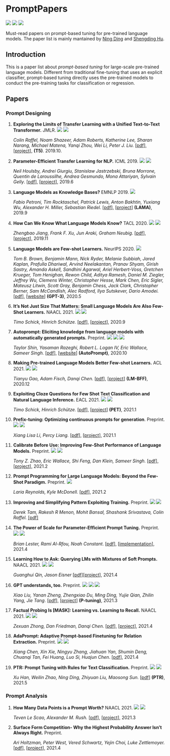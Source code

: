 # PromptPapers


![](https://img.shields.io/github/last-commit/thunlp/PromptPapers?color=green) ![](https://img.shields.io/badge/PaperNumber-21-brightgreen) ![](https://img.shields.io/badge/PRs-Welcome-red) 

Must-read papers on prompt-based tuning for pre-trained language models. The paper list is mainly mantained by [Ning Ding](https://github.com/ningding97) and [Shengding Hu](https://github.com/shengdinghu).

## Introduction

This is a paper list about *prompt-based tuning* for large-scale pre-trained language models. Different from traditional fine-tuning that uses an explicit classifier, prompt-based tuning directly uses the pre-trained models to conduct the pre-training tasks for classification or regression. 



## Papers

### Prompt Designing

1. **Exploring the Limits of Transfer Learning with a Unified Text-to-Text Transformer.**  JMLR.  ![](https://img.shields.io/badge/Discrete-red) ![](https://img.shields.io/badge/Seq2seq-blue)

   *Colin Raffel, Noam Shazeer, Adam Roberts, Katherine Lee, Sharan Narang, Michael Matena, Yanqi Zhou, Wei Li, Peter J. Liu.* [[pdf](https://arxiv.org/pdf/1910.10683.pdf)], [[project](https://github.com/google-research/text-to-text-transfer-transformer)], **(T5)**.  2019.10. 

2. **Parameter-Efficient Transfer Learning for NLP.** ICML 2019. ![](https://img.shields.io/badge/Discrete-red) ![](https://img.shields.io/badge/Classification-blue)

   *Neil Houlsby, Andrei Giurgiu, Stanislaw Jastrzebski, Bruna Morrone, Quentin de Laroussilhe, Andrea Gesmundo, Mona Attariyan, Sylvain Gelly*.  [[pdf](http://proceedings.mlr.press/v97/houlsby19a/houlsby19a.pdf)], [[project](https://github.com/google-research/adapter-bert)],  2019.6

3. **Language Models as Knowledge Bases?** EMNLP 2019.  ![](https://img.shields.io/badge/Resource-green)

   *Fabio Petroni, Tim Rocktaschel, Patrick Lewis, Anton Bakhtin, Yuxiang Wu, Alexander H. Miller, Sebastian Riedel.*  [[pdf](https://arxiv.org/pdf/1909.01066.pdf)], [[project](https://github.com/facebookresearch/LAMA)] **(LAMA)**, 2019.9 

4. **How Can We Know What Language Models Know?** TACL 2020. ![](https://img.shields.io/badge/Discrete-red) ![](https://img.shields.io/badge/Probing-blue)

   *Zhengbao Jiang, Frank F. Xu, Jun Araki, Graham Neubig*.  [[pdf](https://arxiv.org/pdf/1911.12543.pdf)], [[project](https://github.com/jzbjyb/LPAQA)], 2019.11

5. **Language Models are Few-shot Learners.** NeurIPS 2020. ![](https://img.shields.io/badge/Discrete-red)

   *Tom B. Brown, Benjamin Mann, Nick Ryder, Melanie Subbiah, Jared Kaplan, Prafulla Dhariwal, Arvind Neelakantan, Pranav Shyam, Girish Sastry, Amanda Askell, Sandhini Agarwal, Ariel Herbert-Voss, Gretchen Krueger, Tom Henighan, Rewon Child, Aditya Ramesh, Daniel M. Ziegler, Jeffrey Wu, Clemens Winter, Christopher Hesse, Mark Chen, Eric Sigler, Mateusz Litwin, Scott Gray, Benjamin Chess, Jack Clark, Christopher Berner, Sam McCandlish, Alec Radford, Ilya Sutskever, Dario Amodei.*   [[pdf](https://arxiv.org/abs/2005.14165)], [[website](https://openai.com/blog/gpt-3-apps/)]  **(GPT-3)**, 2020.5

6. **It’s Not Just Size That Matters: Small Language Models Are Also Few-Shot Learners.** NAACL 2021. ![](https://img.shields.io/badge/Discrete-red) ![](https://img.shields.io/badge/Classification-blue)

   *Timo Schick, Hinrich Schütze.* [[pdf](https://arxiv.org/pdf/2009.07118.pdf)], [[project](https://github.com/timoschick/pet)], 2020.9

7. **Autoprompt: Eliciting knowledge from language models with automatically generated prompts.** Preprint. ![](https://img.shields.io/badge/Discrete-red) ![](https://img.shields.io/badge/Classification-blue) ![](https://img.shields.io/badge/Probing-blue)

   *Taylor Shin, Yasaman Razeghi, Robert L. Logan IV, Eric Wallace, Sameer Singh.*  [[pdf](https://arxiv.org/pdf/2010.15980.pdf)], [[website](https://ucinlp.github.io/autoprompt/)] **(AutoPrompt)**, 2020.10

8. **Making Pre-trained Language Models Better Few-shot Learners.** ACL 2021. ![](https://img.shields.io/badge/Discrete-red) ![](https://img.shields.io/badge/Classification-blue)

   *Tianyu Gao, Adam Fisch, Danqi Chen.*  [[pdf](https://arxiv.org/pdf/2012.15723.pdf)], [[project](https://github.com/princeton-nlp/LM-BFF)]  **(LM-BFF)**, 2020.12

9. **Exploiting Cloze Questions for Few Shot Text Classification and Natural Language Inference.** EACL 2021. ![](https://img.shields.io/badge/Discrete-red) ![](https://img.shields.io/badge/Classification-blue)

  	*Timo Schick, Hinrich Schütze.*  [[pdf](https://arxiv.org/pdf/2001.07676.pdf)], [[project](https://github.com/timoschick/pet)] **(PET)**, 2021.1

10. **Prefix-tuning: Optimizing continuous prompts for generation**. Preprint. ![](https://img.shields.io/badge/Continuous-red) ![](https://img.shields.io/badge/Generation-blue)

   	*Xiang Lisa Li, Percy Liang.* [[pdf](https://arxiv.org/pdf/2101.00190.pdf)], [[project](https://github.com/XiangLi1999/PrefixTuning)], 2021.1

11. **Calibrate Before Use: Improving Few-Shot Performance of Language Models.**  Preprint. ![](https://img.shields.io/badge/Discrete-red) ![](https://img.shields.io/badge/Classification-blue)

   	*Tony Z. Zhao, Eric Wallace, Shi Feng, Dan Klein, Sameer Singh.*  [[pdf](https://arxiv.org/pdf/2102.09690.pdf)], [[project](https://github.com/tonyzhaozh/few-shot-learning)], 2021.2


12.   **Prompt Programming for Large Language Models: Beyond the Few-Shot Paradigm.**  Preprint. ![](https://img.shields.io/badge/Discrete-red)

     	*Laria Reynolds, Kyle McDonell.*  [[pdf](https://arxiv.org/pdf/2102.07350)], 2021.2

13.   **Improving and Simplifying Pattern Exploiting Training.** Preprint. ![](https://img.shields.io/badge/Discrete-red) ![](https://img.shields.io/badge/Classification-blue)

     	*Derek Tam, Rakesh R Menon, Mohit Bansal, Shashank Srivastava, Colin Raffel.* [[pdf]](https://arxiv.org/pdf/2103.11955.pdf)



14.   **The Power of Scale for Parameter-Efﬁcient Prompt Tuning.** Preprint. ![](https://img.shields.io/badge/Continuous-red) ![](https://img.shields.io/badge/Classification-blue)

     	*Brian Lester, Rami Al-Rfou, Noah Constant*. [[pdf](https://arxiv.org/pdf/2104.08691.pdf)], [[implementation](https://github.com/kipgparker/soft-prompt-tuning)], 2021.4

15.   **Learning How to Ask: Querying LMs with Mixtures of Soft Prompts.** NAACL 2021. ![](https://img.shields.io/badge/Continuous-red) ![](https://img.shields.io/badge/Classification-blue)

    	*Guanghui Qin, Jason Eisner* [[pdf](https://arxiv.org/pdf/2104.06599.pdf)][[project](https://github.com/hiaoxui/soft-prompts)], 2021.4

16.   **GPT understands, too.** Preprint. ![](https://img.shields.io/badge/Continuous-red) ![](https://img.shields.io/badge/Probing-blue) ![](https://img.shields.io/badge/Classification-blue)

     	*Xiao Liu, Yanan Zheng, Zhengxiao Du, Ming Ding, Yujie Qian, Zhilin Yang, Jie Tang*.  [[pdf](https://arxiv.org/pdf/2103.10385.pdf)], [[project](https://github.com/THUDM/P-tuning)] **(P-tuning)**, 2021.3

17.   **Factual Probing Is [MASK]: Learning vs. Learning to Recall.** NAACL 2021. ![](https://img.shields.io/badge/Discrete-red) ![](https://img.shields.io/badge/Probing-blue)

     	*Zexuan Zhong, Dan Friedman, Danqi Chen.*  [[pdf](https://arxiv.org/pdf/2104.05240.pdf)], [[project](https://github.com/princeton-nlp/OptiPrompt)], 2021.4

18.   **AdaPrompt: Adaptive Prompt-based Finetuning for Relation Extraction.** Preprint. ![](https://img.shields.io/badge/Discrete-red) ![](https://img.shields.io/badge/Classification-blue)

    	*Xiang Chen, Xin Xie, Ningyu Zhang, Jiahuan Yan, Shumin Deng, Chuanqi Tan, Fei Huang, Luo Si, Huajun Chen*.  [[pdf](https://arxiv.org/pdf/2104.07650.pdf)], 2021.4

19.   **PTR: Prompt Tuning with Rules for Text Classification.** Preprint.  ![](https://img.shields.io/badge/Discrete-red) ![](https://img.shields.io/badge/Classification-blue)

      *Xu Han, Weilin Zhao, Ning Ding, Zhiyuan Liu, Maosong Sun.*  [[pdf](https://arxiv.org/pdf/2105.11259.pdf)] **(PTR)**, 2021.5


 

### Prompt Analysis

1. **How Many Data Points is a Prompt Worth?** NAACL 2021. ![](https://img.shields.io/badge/Discrete-red) ![](https://img.shields.io/badge/Classification-blue)

   *Teven Le Scao, Alexander M. Rush.*  [[pdf](https://arxiv.org/pdf/2103.08493.pdf)], [[project](https://github.com/TevenLeScao/pet)], 2021.3

2. **Surface Form Competition- Why the Highest Probability Answer Isn’t Always Right.** Preprint. 

   *Ari Holtzman, Peter West, Vered Schwartz, Yejin Choi, Luke Zettlemoyer.* [[pdf](https://arxiv.org/pdf/2104.08315.pdf)], [[project](https://github.com/peterwestuw/surface-form-competition)], 2021.4



​    
